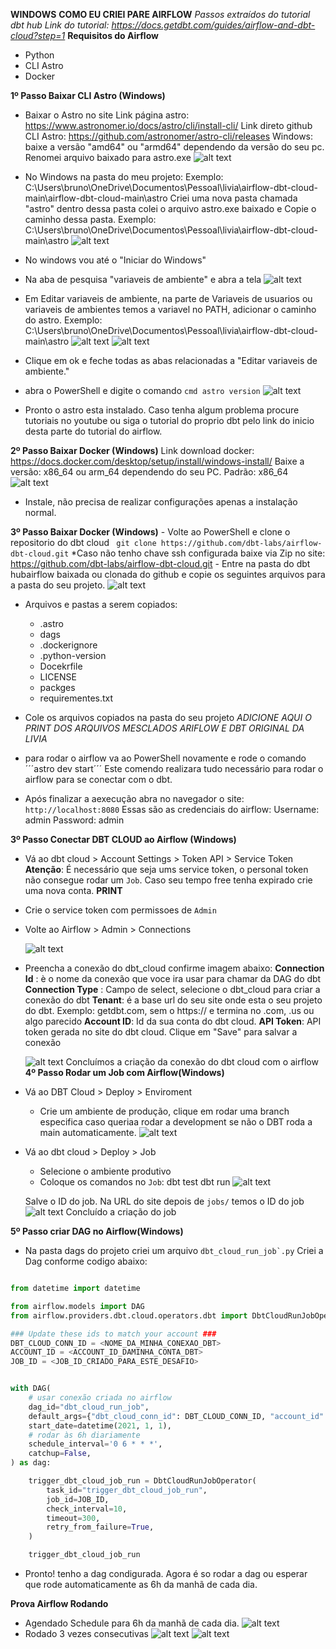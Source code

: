 **WINDOWS**
**COMO EU CRIEI PARE AIRFLOW**
*Passos extraídos do tutorial dbt hub*
*Link do tutorial: https://docs.getdbt.com/guides/airflow-and-dbt-cloud?step=1*
**Requisitos do Airflow**
- Python
- CLI Astro
- Docker



**1º Passo Baixar CLI Astro (Windows)**
- Baixar o Astro no site 
    Link página astro: https://www.astronomer.io/docs/astro/cli/install-cli/
    Link direto github CLI Astro: https://github.com/astronomer/astro-cli/releases
    Windows: baixe a versão "amd64" ou "armd64" dependendo da versão do seu pc.
    Renomei arquivo baixado para astro.exe
    ![alt text](include/1_print_github_baixar_cli_astro.png)
- No Windows na pasta do meu projeto:
    Exemplo: C:\Users\bruno\OneDrive\Documentos\Pessoal\livia\airflow-dbt-cloud-main\airflow-dbt-cloud-main\astro
    Criei uma nova pasta chamada "astro"
    dentro dessa pasta colei o arquivo astro.exe baixado e Copie o caminho dessa pasta.
    Exemplo: C:\Users\bruno\OneDrive\Documentos\Pessoal\livia\airflow-dbt-cloud-main\astro
    ![alt text](include/2_print_pasta_astro.png)

- No windows vou até o "Iniciar do Windows"
- Na aba de pesquisa "variaveis de ambiente" e abra a tela
    ![alt text](include/3_print_windows_editar_variaveis_ambiente.png)
- Em Editar variaveis de ambiente, na parte de Variaveis de usuarios ou variaveis de ambientes temos a variavel no PATH, adicionar o caminho do astro. Exemplo: C:\Users\bruno\OneDrive\Documentos\Pessoal\livia\airflow-dbt-cloud-main\astro
![alt text](include/4_print_windows_editar_variaveis_ambiente_tela_variaveis.png)
![alt text](include/5_print_windows_editar_variaveis_ambiente_tela_variaveis_add_caminho_astro.png)
- Clique em ok e feche todas as abas relacionadas a "Editar variaveis de ambiente."
- abra o PowerShell e digite o comando ```cmd astro version```
![alt text](include/6_print_powershell_astro_version.png)
- Pronto o astro esta instalado. Caso tenha algum problema procure tutoriais no youtube ou siga o tutorial do proprio dbt pelo link do inicio desta parte do tutorial do airflow.

**2º Passo Baixar Docker (Windows)**
Link download docker: https://docs.docker.com/desktop/setup/install/windows-install/
Baixe a versão: x86_64 ou arm_64 dependendo do seu PC. Padrão: x86_64
![alt text](include/print_download_docekr_windows.png)
- Instale, não precisa de realizar configurações apenas a instalação normal.

**3º Passo Baixar Docker (Windows)**
    - Volte ao PowerShell e clone o repositorio do dbt cloud
    ``` git clone https://github.com/dbt-labs/airflow-dbt-cloud.git```
    *Caso não tenho chave ssh configurada baixe via Zip no site: https://github.com/dbt-labs/airflow-dbt-cloud.git
    - Entre na pasta do dbt hubairflow baixada ou clonada do github e copie os seguintes arquivos para a pasta do seu projeto.
    ![alt text](include/print_copiar_arquivos_dbt_hub_para_meu_projeto.png)
- Arquivos e pastas a serem copiados:
    - .astro 
    - dags 
    - .dockerignore
    - .python-version
    - Docekrfile
    - LICENSE
    - packges
    - requirementes.txt

- Cole os arquivos copiados na pasta do seu projeto
*ADICIONE AQUI O PRINT DOS ARQUIVOS MESCLADOS ARIFLOW E DBT ORIGINAL DA LIVIA*
- para rodar o airflow va ao PowerShell novamente e rode o comando
´´´astro dev start´´´
Este comendo realizara tudo necessário para rodar o airflow para se conectar com o dbt.
- Após finalizar a aexecução abra no navegador o site: ```http://localhost:8080```
Essas são as credenciais do airflow: 
Username: admin
Password: admin

**3º Passo Conectar DBT CLOUD ao Airflow (Windows)**
- Vá ao dbt cloud > Account Settings > Token API > Service Token
__Atenção__: É necessário que seja ums service token, o personal token não consegue rodar um ```Job```.
Caso seu tempo free tenha expirado crie uma nova conta.
__PRINT__
- Crie o service token com permissoes de ```Admin```
- Volte ao Airflow > Admin > Connections

    ![alt text](include/print_airfloe_menu_admin_connections.png)

- Preencha a conexão do dbt_cloud confirme imagem abaixo:
    __Connection Id__ : è o nome da conexão que voce ira usar para chamar da DAG do dbt
    __Connection Type__ : Campo de select, selecione o dbt_cloud para criar a conexão do dbt
    __Tenant__: é a base url do seu site onde esta o seu projeto do dbt. Exemplo: getdbt.com, sem o https:// e termina no .com, .us ou algo parecido
    __Account ID__: Id da sua conta do dbt cloud.
    __API Token__: API token gerada no site do dbt cloud.
    Clique em "Save" para salvar a conexão

    ![alt text](include/print_config_connection_dbt.png)
    Concluímos a criação da conexão do dbt cloud com o airflow
**4º Passo Rodar um Job com Airflow(Windows)**
- Vá ao DBT Cloud > Deploy > Enviroment 
    - Crie um ambiente de produção, clique em rodar uma branch especifica caso queriaa rodar a development se não o DBT roda a main automaticamente.
    ![alt text](include/dbt_cloud_deploy_enviroment.png)
    
- Vá ao dbt cloud > Deploy > Job
    - Selecione o ambiente produtivo 
    - Coloque os comandos no ```Job```: 
        dbt test 
        dbt run
    ![alt text](include/sbt_cloud_crie_job.png)

    Salve o ID do job. Na URL do site depois de ```jobs/``` temos o ID do job
    ![alt text](include/sbt_cloud_id_job.png)
    Concluído a criação do job

**5º Passo criar DAG no Airflow(Windows)**
-  Na pasta dags do projeto criei um arquivo ```dbt_cloud_run_job`.py```
    Criei a Dag conforme codigo abaixo:
```python

from datetime import datetime

from airflow.models import DAG
from airflow.providers.dbt.cloud.operators.dbt import DbtCloudRunJobOperator

### Update these ids to match your account ###
DBT_CLOUD_CONN_ID = <NOME_DA_MINHA_CONEXAO_DBT>
ACCOUNT_ID = <ACCOUNT_ID_DAMINHA_CONTA_DBT>
JOB_ID = <JOB_ID_CRIADO_PARA_ESTE_DESAFIO>


with DAG(
    # usar conexão criada no airflow
    dag_id="dbt_cloud_run_job",
    default_args={"dbt_cloud_conn_id": DBT_CLOUD_CONN_ID, "account_id": ACCOUNT_ID},
    start_date=datetime(2021, 1, 1),
    # rodar às 6h diariamente
    schedule_interval='0 6 * * *',  
    catchup=False,
) as dag:

    trigger_dbt_cloud_job_run = DbtCloudRunJobOperator(
        task_id="trigger_dbt_cloud_job_run",
        job_id=JOB_ID,
        check_interval=10,
        timeout=300,
        retry_from_failure=True,
    )

    trigger_dbt_cloud_job_run

```
- Pronto! tenho a dag condigurada.
Agora é so rodar a dag ou esperar que rode automaticamente as 6h da manhã de cada dia.

**Prova Airflow Rodando**
- Agendado Schedule para 6h da manhã de cada dia.
    ![alt text](include/prova_schedule.png)
- Rodado 3 vezes consecutivas
    ![alt text](include/prova_rodar_3_vezes_seguidas.png)
    ![alt text](include/lista_dag_sucesso.png)
